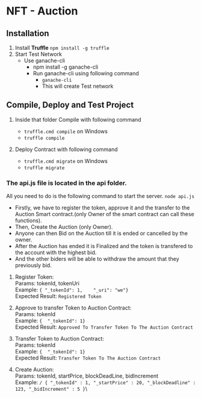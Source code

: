 # NFT - Auction

## Installation
1. Install **Truffle** ```npm install -g truffle```
2. Start Test Network 
   - Use ganache-cli
     - npm install -g ganache-cli
     - Run ganache-cli using following command
       - ```ganache-cli```
       - This will create Test network

## Compile, Deploy and Test Project
1. Inside that folder Compile with following command
   - ```truffle.cmd compile``` on Windows
   - ```truffle compile```

2. Deploy Contract with following command
   - ```truffle.cmd migrate```  on Windows
   - ```truffle migrate```

### The api.js file is located in the api folder.
All you need to do is the following command to start the server.
```node api.js```

* Firstly, we have to register the token, approve it and the transfer to the Auction Smart contract.(only Owner of the smart contract can call these functions).
* Then, Create the Auction (only Owner).
* Anyone can then Bid on the Auction till it is ended or cancelled by the owner.
* After the Auction has ended it is Finalized and the token is transfered to the account with the highest bid.
* And the other biders will be able to withdraw the amount that they previously bid.

1. Register Token:\
   Params: tokenId, tokenUri\
      Example: 
         ```{
            "_tokenId": 1,   
            "_uri": "we"}```\
     Expected Result:
         ```Registered Token```
         
2. Approve to transfer Token to Auction Contract:\
   Params: tokenId\
      Example: 
         ```{ 
            "_tokenId": 1}```\
     Expected Result:
         ```Approved To Transfer Token To The Auction Contract```
         
3. Transfer Token to Auction Contract:\
   Params: tokenId\
      Example: 
         ```{ 
            "_tokenId": 1}```\
     Expected Result:
         ```Transfer Token To The Auction Contract```
         
4. Create Auction:   
   Params: tokenId, startPrice, blockDeadLine, bidIncrement\
      Example:
         ```/ {
             "_tokenId" : 1,
             "_startPrice" : 20,
             "_blockDeadline" : 123,
             "_bidIncrement" : 5
              }```\
   
